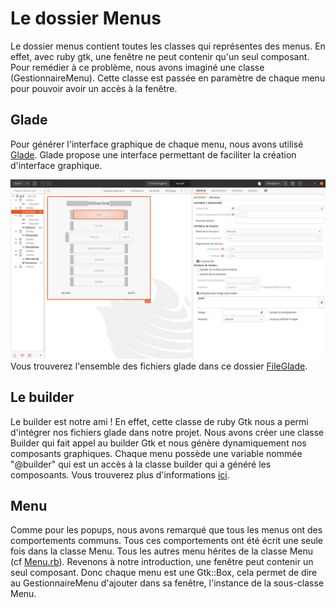 
# Le dossier Menus
Le dossier menus contient toutes les classes qui représentes des menus.
En effet, avec ruby gtk, une fenêtre ne peut contenir qu'un seul composant. Pour remédier à ce problème, nous avons imaginé une classe (GestionnaireMenu). Cette classe est passée en paramètre de chaque menu pour pouvoir avoir un accès à la fenêtre.

## Glade
Pour générer l'interface graphique de chaque menu, nous avons utilisé [Glade](https://glade.gnome.org/).
Glade propose une interface permettant de faciliter la création d'interface graphique.

![glade.png](../image/glade.png)
Vous trouverez l'ensemble des fichiers glade dans ce dossier [FileGlade](../FileGlade/).

## Le builder
Le builder est notre ami !
En effet, cette classe de ruby Gtk nous a permi d'intégrer nos fichiers glade dans notre projet.
Nous avons créer une classe Builder qui fait appel au builder Gtk et nous génère dynamiquement nos composants graphiques.
Chaque menu possède une variable nommée "@builder" qui est un accès à la classe builder qui a généré les composoants. Vous trouverez plus d'informations [ici](./Builder.rb).

## Menu
Comme pour les popups, nous avons remarqué que tous les menus ont des comportements communs. Tous ces comportements ont été écrit une seule fois dans la classe Menu. Tous les autres menu hérites de la classe Menu (cf [Menu.rb](./Menu.rb)).
Revenons à notre introduction, une fenêtre peut contenir un seul composant.
Donc chaque menu est une Gtk::Box, cela permet de dire au GestionnaireMenu d'ajouter dans sa fenêtre, l'instance de la sous-classe Menu.
